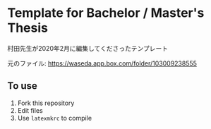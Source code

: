 # Template for Bachelor / Master's Thesis

村田先生が2020年2月に編集してくださったテンプレート

元のファイル: https://waseda.app.box.com/folder/103009238555

## To use
1. Fork this repository
2. Edit files
3. Use `latexmkrc` to compile
